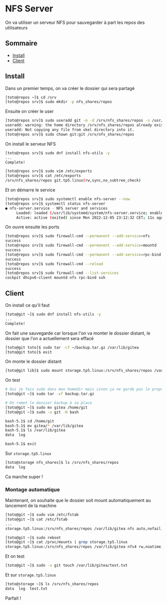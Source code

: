 # NFS Server

On va utiliser un serveur NFS pour sauvegarder à part les repos des utilisateurs

## Sommaire

- [Install](#install)
- [Client](#client)

## Install

Dans un premier temps, on va créer le dossier qui sera partagé

```sh
[toto@repos ~]$ cd /srv
[toto@repos srv]$ sudo mkdir -p nfs_shares/repos
```

Ensuite on créer le user

```sh
[toto@repos srv]$ sudo useradd git -m -d /srv/nfs_shares/repos -s /usr/bin/login
useradd: warning: the home directory /srv/nfs_shares/repos already exists.
useradd: Not copying any file from skel directory into it.
[toto@repos srv]$ sudo chown git:git /srv/nfs_shares/repos
```

On install le serveur NFS

```sh
[toto@repos srv]$ sudo dnf install nfs-utils -y
...
Complete!

[toto@repos srv]$ sudo vim /etc/exports
[toto@repos srv]$ cat /etc/exports
/srv/nfs_shares/repos git.tp5.linux(rw,sync,no_subtree_check)
```

Et on démarre le service

```sh
[toto@repos srv]$ sudo systemctl enable nfs-server --now
[toto@repos srv]$ systemctl status nfs-server
● nfs-server.service - NFS server and services
     Loaded: loaded (/usr/lib/systemd/system/nfs-server.service; enabled; vendor preset: disabled)
     Active: active (exited) since Mon 2022-12-05 23:12:32 CET; 11s ago
```

On ouvre ensuite les ports

```sh
[toto@repos srv]$ sudo firewall-cmd --permanent --add-service=nfs
success
[toto@repos srv]$ sudo firewall-cmd --permanent --add-service=mountd
success
[toto@repos srv]$ sudo firewall-cmd --permanent --add-service=rpc-bind
success
[toto@repos srv]$ sudo firewall-cmd --reload
success
[toto@repos srv]$ sudo firewall-cmd --list-services
cockpit dhcpv6-client mountd nfs rpc-bind ssh
```

## Client

On install ce qu'il faut

```sh
[toto@git ~]$ sudo dnf install nfs-utils -y
...
Complete!
```

On fait une sauvegarde car lorsque l'on va monter le dossier distant, le dossier que l'on a actuellement sera effacé

```sh
[toto@git toto]$ sudo tar -cf ~/backup.tar.gz /var/lib/gitea
[toto@git toto]$ exit
```

On monte le dossier distant

```sh
[toto@git lib]$ sudo mount storage.tp5.linux:/srv/nfs_shares/repos /var/lib/gitea
```

On test

```sh
# Oui je fais sudo dans mon homedir mais sinon ça ne garde pas le propriétaire initial du dossier dans le tar
[toto@git ~]$ sudo tar -xf backup.tar.gz

# On remet le dossier backup à sa place
[toto@git ~]$ sudo mv gitea /home/git
[toto@git ~]$ sudo -u git -H bash

bash-5.1$ cd /home/git
bash-5.1$ mv gitea/* /var/lib/gitea
bash-5.1$ ls /var/lib/gitea
data  log

bash-5.1$ exit
```

Sur `storage.tp5.linux`

```sh
[toto@storage nfs_shares]$ ls /srv/nfs_shares/repos
data  log
```

Ca marche super !

### Montage automatique

Maintenant, on souhaite que le dossier soit mount automatiquement au lancement de la machine

```sh
[toto@git ~]$ sudo vim /etc/fstab
[toto@git ~]$ cat /etc/fstab
...
storage.tp5.linux:/srv/nfs_shares/repos /var/lib/gitea nfs auto,nofail,noatime,nolock,intr,tcp,actimeo=1800 0 0

[toto@git ~]$ sudo reboot
[toto@git ~]$ cat /proc/mounts | grep storage.tp5.linux
storage.tp5.linux:/srv/nfs_shares/repos /var/lib/gitea nfs4 rw,noatime,vers=4.2,rsize=65536,wsize=65536,namlen=255,acregmin=1800,acregmax=1800,acdirmin=1800,acdirmax=1800,hard,proto=tcp,timeo=600,retrans=2,sec=sys,clientaddr=10.105.1.10,local_lock=none,addr=10.105.1.13 0 0
```

Et on test

```sh
[toto@git ~]$ sudo -u git touch /var/lib/gitea/test.txt
```

Et sur `storage.tp5.linux`

```sh
[toto@storage ~]$ ls /srv/nfs_shares/repos
data  log  test.txt
```

Parfait !
